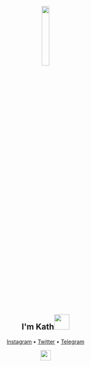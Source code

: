 <p align="center">
  <img src="https://raw.githubusercontent.com/WSL33099/QuantumultX/main/Image/Hello.gif" width="20%" height="20%"
                                       </p>
                                       
<h2 align="center">I'm Kath<img src="https://media.giphy.com/media/VgCDAzcKvsR6OM0uWg/giphy.gif" width="40"></h2>
<p align="center">
  <a href="https://instagram.com/ikath_x.x">Instagram</a> •
  <a href="https://twitter.com/iKath_x">Twitter</a> •
  <a href="https://t.me/imKath">Telegram</a>  
</p>
<p align="center">
  <img src="https://cdn.jsdelivr.net/gh/Semporia/Semporia@master/image/Happy.gif" width="27px">
</p>
